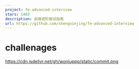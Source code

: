 ```yaml
---
project: fe-advanced-interview
stars: 1403
description: 前端进阶面试指南
url: https://github.com/shengxinjing/fe-advanced-interview
---
```


challenages
===========

https://cdn.jsdelivr.net/gh/woniuppp/static/commit.png
